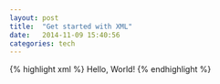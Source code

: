```yaml
---
layout: post
title:  "Get started with XML"
date:   2014-11-09 15:40:56
categories: tech
---
```


{% highlight xml %}
  <hello>Hello, World!</hello>
{% endhighlight %}
